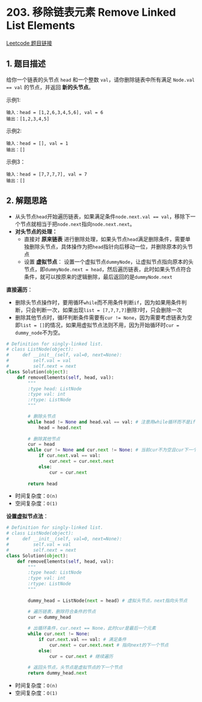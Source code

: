 # 203. 移除链表元素 Remove Linked List Elements
[Leetcode 题目链接](https://leetcode.com/problems/remove-linked-list-elements/)

## 1. 题目描述
给你一个链表的头节点 `head` 和一个整数 `val`，请你删除链表中所有满足 `Node.val == val` 的节点，并返回 **新的头节点**。

示例1:
```
输入：head = [1,2,6,3,4,5,6], val = 6
输出：[1,2,3,4,5]
```

示例2:
```
输入：head = [], val = 1
输出：[]
```

示例3：
```
输入：head = [7,7,7,7], val = 7
输出：[]
```

## 2. 解题思路
* 从头节点`head`开始遍历链表，如果满足条件`node.next.val == val`，移除下一个节点就相当于把`node.next`指向`node.next.next`。
* **对头节点的处理：**
  * 直接对 **原来链表** 进行删除处理，如果头节点`head`满足删除条件，需要单独删除头节点，具体操作为把`head`指针向后移动一位，并删除原本的头节点
  * 设置 **虚拟节点**： 设置一个虚拟节点`dummyNode`，让虚拟节点指向原本的头节点，即`dummyNode.next = head`，然后遍历链表，此时如果头节点符合条件，就可以按原来的逻辑删除，最后返回的是`dummyNode.next`

**直接遍历**：
* 删除头节点操作时，要用循环`while`而不用条件判断`if`，因为如果用条件判断，只会判断一次，如果出现`list = [7,7,7,7]`删除`7`时，只会删除一次
* 删除其他节点时，循环判断条件需要有`cur != None`，因为需要考虑链表为空即`list = []`的情况，如果用虚拟节点法则不用，因为开始循环时`cur = dummy_node`不为空。

```Python
# Definition for singly-linked list.
# class ListNode(object):
#     def __init__(self, val=0, next=None):
#         self.val = val
#         self.next = next
class Solution(object):
    def removeElements(self, head, val):
        """
        :type head: ListNode
        :type val: int
        :rtype: ListNode
        """

        # 删除头节点
        while head != None and head.val == val: # 注意用while循环而不是if
            head = head.next
        
        # 删除其他节点
        cur = head
        while cur != None and cur.next != None: # 当前cur不为空且cur下一个不为空
            if cur.next.val == val:
                cur.next = cur.next.next
            else:
                cur = cur.next
        
        return head

```
* 时间复杂度：`O(n)`
* 空间复杂度：`O(1)`


**设置虚拟节点法**：
```Python
# Definition for singly-linked list.
# class ListNode(object):
#     def __init__(self, val=0, next=None):
#         self.val = val
#         self.next = next
class Solution(object):
    def removeElements(self, head, val):
        """
        :type head: ListNode
        :type val: int
        :rtype: ListNode
        """
        
        dummy_head = ListNode(next = head) # 虚拟头节点，next指向头节点 

        # 遍历链表，删除符合条件的节点
        cur = dummy_head
        
        # 出循环条件，cur.next == None，此时cur是最后一个元素
        while cur.next != None:
            if cur.next.val == val: # 满足条件
                cur.next = cur.next.next # 指向next的下一个节点
            else:
                cur = cur.next # 继续遍历
        
        # 返回头节点，头节点是虚拟节点的下一个节点
        return dummy_head.next
```
* 时间复杂度：`O(n)`
* 空间复杂度：`O(1)`
